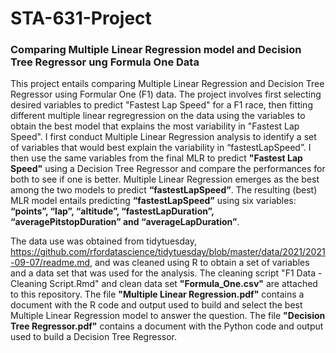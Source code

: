 # STA-631-Project
### Comparing Multiple Linear Regression model and Decision Tree Regressor ung Formula One Data



This project entails comparing  Multiple Linear Regression and Decision Tree Regressor using Formular One (F1) data. The project involves first selecting desired variables to predict "Fastest Lap Speed" for a F1 race, then fitting different multiple linear regregression on the data using the variables to obtain the best model that explains the most variability in "Fastest Lap Speed". I first conduct Multiple Linear Regression analysis to identify a set of variables that would best explain the variability in “fastestLapSpeed”. I then use the same variables from the final MLR to predict **"Fastest Lap Speed"** using a Decision Tree Regressor and compare the performances for both to see if one is better. Multiple Linear Regression emerges as the best among the two models to predict **“fastestLapSpeed”**. The resulting (best) MLR model entails predicting **“fastestLapSpeed”** using six variables: **“points”, “lap”, “altitude”, “fastestLapDuration”, “averagePitstopDuration” and “averageLapDuration”**.


The data use was obtained from tidytuesday, https://github.com/rfordatascience/tidytuesday/blob/master/data/2021/2021-09-07/readme.md, and was cleaned using R to obtain a set of variables and a data set that was used for the analysis. The cleaning script "F1 Data - Cleaning Script.Rmd" and clean data set **"Formula_One.csv"** are attached to this repository. The file **"Multiple Linear Regression.pdf"** contains a document with the R code and output used to build and select the best Multiple Linear Regression model to answer the question. The file **"Decision Tree Regressor.pdf"** contains a document with the Python code and output used to build a Decision Tree Regressor.
